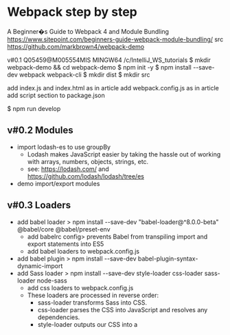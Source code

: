 # Webpack step by step
A Beginner�s Guide to Webpack 4 and Module Bundling
https://www.sitepoint.com/beginners-guide-webpack-module-bundling/
src https://github.com/markbrown4/webpack-demo

v#0.1
Q05459@M005554MIS MINGW64 /c/IntelliJ_WS_tutorials
$ mkdir webpack-demo && cd webpack-demo
$ npm init -y
$ npm install --save-dev webpack webpack-cli
$ mkdir dist
$ mkdir src

add index.js and index.html as in article
add webpack.config.js as in article
add script section to package.json

$ npm run develop


## v#0.2 Modules
- import lodash-es to use groupBy
	- Lodash makes JavaScript easier by taking the hassle out of working with arrays, numbers, objects, strings, etc.
	- see: https://lodash.com/  and https://github.com/lodash/lodash/tree/es
- demo import/export modules

## v#0.3 Loaders
- add babel loader > npm install --save-dev "babel-loader@^8.0.0-beta" @babel/core @babel/preset-env
	- add babelrc config> prevents Babel from transpiling import and export statements into ES5
	- add babel loaders to webpack.config.js
- add babel plugin > npm install --save-dev babel-plugin-syntax-dynamic-import
- add Sass loader > npm install --save-dev style-loader css-loader sass-loader node-sass
	- add css loaders to webpack.config.js
	- These loaders are processed in reverse order:
		- sass-loader transforms Sass into CSS.
		- css-loader parses the CSS into JavaScript and resolves any dependencies.
		- style-loader outputs our CSS into a <style> tag in the document.
- add scss into src
- import './style.scss' in index.js
- run > webpack-demo>npm run develop
	- confirm style changes
	
## v#0.4 File Loaders
- add file loader > npm install --save-dev file-loader
- Download a test image with this command:
	>curl https://raw.githubusercontent.com/sitepoint-editors/webpack-demo/master/src/code.png --output src/code.png
- in index.js add > import './image-example'
- add image-example.js
- Background images in our CSS are also processed by file-loader
	- modify Background in style.scss
- run >npm run develop
	- confirm added image and change background
	
## Build CSS from SCSS with npm
- use sass-loader in webpack.config.js -> produce javascript
- use node-sass in package.json as prebuild step
    - "prebuild": "node-sass --include-path scss ./src/sass/company-style.scss   dist/company-style.css",
    - see [compile your sass with npm](https://medium.com/@brianhan/watch-compile-your-sass-with-npm-9ba2b878415b)

## Build CSS from SCSS with webpack
     
[See](https://stackoverflow.com/questions/52526694/how-to-configure-sass-loader-to-produce-only-css-from-scss)
webpack-demo_v4_SASS>npm install --save-dev mini-css-extract-plugin

add to webpack.config
```js
const MiniCssExtractPlugin = require("mini-css-extract-plugin");
const devMode = process.env.NODE_ENV !== 'production';

module.exports = {
  plugins: [
    new MiniCssExtractPlugin({
      // Options similar to the same options in webpackOptions.output
      // both options are optional
      filename: devMode ? '[name].css' : '[name].[hash].css',
      chunkFilename: devMode ? '[id].css' : '[id].[hash].css',
    })
  ],
  module: {
    rules: [
      {
        test: /\.(sa|sc|c)ss$/,
        use: [
          devMode ? 'style-loader' : MiniCssExtractPlugin.loader,
          'css-loader',
          'postcss-loader',
          'sass-loader',
        ],
      }
    ]
  }
}
```
